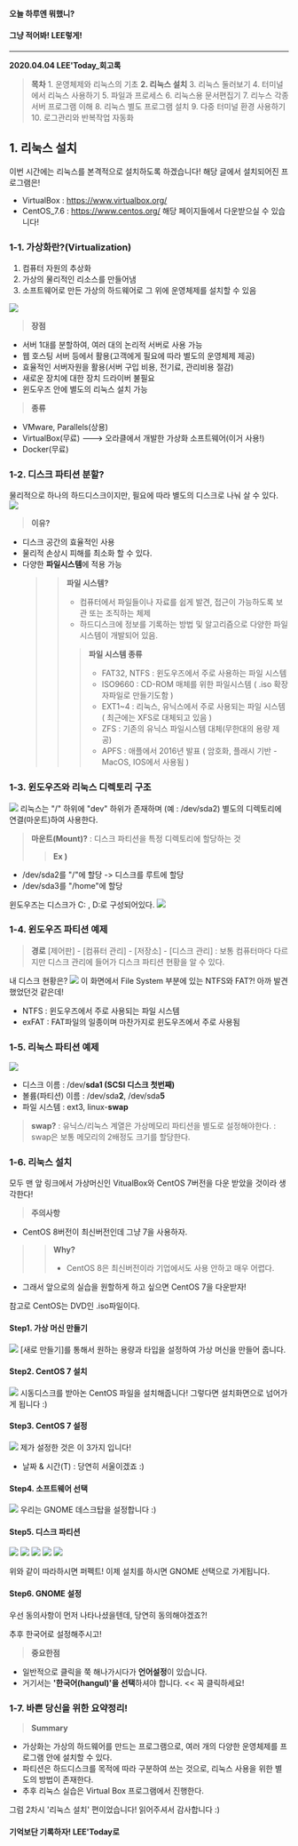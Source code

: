 #### 오늘 하루엔 뭐했니?
#### 그냥 적어봐! LEE렇게!
___
**2020.04.04 LEE'Today_회고록**
> **목차**
	1. 운영체제와 리눅스의 기초
    **2. 리눅스 설치**
    3. 리눅스 둘러보기
    4. 터미널에서 리눅스 사용하기
    5. 파일과 프로세스
    6. 리눅스용 문서편집기
    7. 리누스 각종 서버 프로그램 이해
    8. 리눅스 별도 프로그램 설치
    9. 다중 터미널 환경 사용하기
    10. 로그관리와 반복작업 자동화
    
## 1. 리눅스 설치
이번 시간에는 리눅스를 본격적으로 설치하도록 하겠습니다!
해당 글에서 설치되어진 프로그램은!
* VirtualBox : https://www.virtualbox.org/
* CentOS_7.6 : https://www.centos.org/
해당 페이지들에서 다운받으실 수 있습니다!

### 1-1. 가상화란?(Virtualization)
>
1. 컴퓨터 자원의 추상화
2. 가상의 물리적인 리소스를 만들어냄
3. 소프트웨어로 만든 가상의 하드웨어로 그 위에 운영체제를 설치할 수 있음

![](https://images.velog.io/images/ieed0205/post/5fa2d397-e462-4af8-9554-79b9fcdbbd6c/%EC%BA%A1%EC%B2%98.PNG)

> **장점**
* 서버 1대를 분할하여, 여러 대의 논리적 서버로 사용 가능
* 웹 호스팅 서버 등에서 활용(고객에게 필요에 따라 별도의 운영체제 제공)
* 효율적인 서버자원을 활용(서버 구입 비용, 전기료, 관리비용 절감)
* 새로운 장치에 대한 장치 드라이버 불필요
* 윈도우즈 안에 별도의 리눅스 설치 가능

>**종류**
* VMware, Parallels(상용)
* VirtualBox(무료) ---> 오라클에서 개발한 가상화 소프트웨어(이거 사용!)
* Docker(무료)

### 1-2. 디스크 파티션 분할?
물리적으로 하나의 하드디스크이지만, 필요에 따라 별도의 디스크로 나눠 살 수 있다.
![](https://images.velog.io/images/ieed0205/post/5f08745e-d502-43b6-9539-5bfd4a5cc7ce/1.PNG)
> **이유?**
* 디스크 공간의 효율적인 사용
* 물리적 손상시 피해를 최소화 할 수 있다.
* 다양한 **파일시스템**에 적용 가능
	>> **파일 시스템?**
    >> * 컴퓨터에서 파일들이나 자료를 쉽게 발견, 접근이 가능하도록 보관 또는 조직하는 체제
    >> * 하드디스크에 정보를 기록하는 방법 및 알고리즘으로 다양한 파일 시스템이 개발되어 있음.
    >>
    >>> **파일 시스템 종류**
    >>> * FAT32, NTFS : 윈도우즈에서 주로 사용하는 파일 시스템
    >>> * ISO9660 : CD-ROM 매체를 위한 파일시스템
    ( .iso 확장자파일로 만들기도함 )
    >>> * EXT1~4 : 리눅스, 유닉스에서 주로 사용되는 파일 시스템
    ( 최근에는 XFS로 대체되고 있음 )
    >>> * ZFS : 기존의 유닉스 파일시스템 대체(무한대의 용량 제공)
    >>> * APFS : 애플에서 2016년 발표
    ( 암호화, 플래시 기반 - MacOS, IOS에서 사용됨 )
    
### 1-3. 윈도우즈와 리눅스 디렉토리 구조
![](https://images.velog.io/images/ieed0205/post/0f83640f-e395-4676-96bd-c7320096516d/%EB%A6%AC%EB%88%85%EC%8A%A4%20%EB%94%94%EB%A0%89%ED%86%A0%EB%A6%AC.PNG)
리눅스는 "/" 하위에 "dev" 하위가 존재하며 (예 : /dev/sda2) 
별도의 디렉토리에 연결(마운트)하여 사용한다.
> **마운트(Mount)?**
: 디스크 파티션을 특정 디렉토리에 할당하는 것
>
>> **Ex )**
* /dev/sda2를 "/"에 할당 -> 디스크를 루트에 할당
* /dev/sda3를 "/home"에 할당 

윈도우즈는 디스크가 C: , D:로 구성되어있다.
![](https://images.velog.io/images/ieed0205/post/c2abe3d5-ae72-44b4-9827-e7ada91ee05d/333.PNG)

### 1-4. 윈도우즈 파티션 예제
> **경로**
[제어판] - [컴퓨터 관리] - [저장소] - [디스크 관리]
: 보통 컴퓨터마다 다르지만 디스크 관리에 들어가 디스크 파티션 현황을 알 수 있다.

내 디스크 현황은?
![](https://images.velog.io/images/ieed0205/post/6d95ef26-dc92-465b-bc31-b3266305bd96/(2%EA%B0%95%EC%9D%98)%EC%9C%88%EB%8F%84%EC%9A%B0%EC%A6%88%20%ED%8C%8C%ED%8B%B0%EC%85%98%EC%98%88%EC%A0%9C_%EB%82%B4%20%EB%94%94%EC%8A%A4%ED%81%AC%20%ED%98%84%ED%99%A9.PNG)
이 화면에서 File System 부분에 있는 NTFS와 FAT?!
아까 발견했었던것 같은데!
* NTFS : 윈도우즈에서 주로 사용되는 파일 시스템
* exFAT : FAT파일의 일종이며 마찬가지로 윈도우즈에서 주로 사용됨

### 1-5. 리눅스 파티션 예제
![](https://images.velog.io/images/ieed0205/post/fa274432-e114-48cb-b9cb-7dc527b5a43a/1233.PNG)
* 디스크 이름 : /dev/**sda1 (SCSI 디스크 첫번째)**
* 볼륨(파티션) 이름 : /dev/sda**2**, /dev/sda**5**
* 파일 시스템 : ext3, linux-**swap**
> **swap?**
: 유닉스/리눅스 계열은 가상메모리 파티션을 별도로 설정해야한다.
: swap은 보통 메모리의 2배정도 크기를 할당한다.

### 1-6. 리눅스 설치
모두 맨 앞 링크에서 가상머신인 VitualBox와 CentOS 7버전을 다운 받았을 것이라 생각한다!
> **주의사항**
* CentOS 8버전이 최신버전인데 그냥 7을 사용하자.
>> **Why?**
>> * CentOS 8은 최신버전이라 기업에서도 사용 안하고 매우 어렵다.
>
* 그래서 앞으로의 실습을 원할하게 하고 싶으면 CentOS 7을 다운받자!

참고로 CentOS는 DVD인 .iso파일이다.

#### Step1. 가상 머신 만들기
![](https://images.velog.io/images/ieed0205/post/b8156642-bdb1-4bb7-bad3-3663cec4b3cd/%EB%85%B9%ED%99%94_2020_04_05_13_31_38_490.gif)
[새로 만들기]를 통해서 원하는 용량과 타입을 설정하여 가상 머신을 만들어 줍니다.

#### Step2. CentOS 7 설치
![](https://images.velog.io/images/ieed0205/post/b8bf4fab-ae54-415b-b551-2e6b2aecced0/%EB%85%B9%ED%99%94_2020_04_05_13_37_56_822.gif)
시동디스크를 받아논 CentOS 파일을 설치해줍니다!
그렇다면 설치화면으로 넘어가게 됩니다 :)

#### Step3. CentOS 7 설정
![](https://images.velog.io/images/ieed0205/post/d3a3fc59-da7e-44c7-a500-df57de624a8e/%EC%BA%A1%EC%B2%98.PNG)
제가 설정한 것은 이 3가지 입니다!
* 날짜 & 시간(T) : 당연히 서울이겠죠 :)

#### Step4. 소프트웨어 선택
![](https://images.velog.io/images/ieed0205/post/fa422985-93fc-4869-af00-1df710efdf7d/333.PNG)
우리는 GNOME 데스크탑을 설정합니다 :)

#### Step5. 디스크 파티션
![](https://images.velog.io/images/ieed0205/post/9ce177fa-d6f2-4859-b9a9-1e40adbd7311/1.PNG)
![](https://images.velog.io/images/ieed0205/post/59fb5727-041b-4750-a179-a11e52649191/2.PNG)
![](https://images.velog.io/images/ieed0205/post/be31d9d3-02d9-483d-b31a-48d5e073ba3c/3.PNG)
![](https://images.velog.io/images/ieed0205/post/1bd7eaaa-b581-4611-963f-af32dfc689b8/4.PNG)
![](https://images.velog.io/images/ieed0205/post/3e53c96e-5e97-45dd-9976-fc219f9393e6/5.PNG)

위와 같이 따라하시면 퍼펙트!
이제 설치를 하시면 GNOME 선택으로 가게됩니다.

#### Step6. GNOME 설정
우선 동의사항이 먼저 나타나셨을텐데, 당연히 동의해야겠죠?!

추후 한국어로 설정해주시고!
> **중요한점**
* 일반적으로 클릭을 쭉 해나가시다가 **언어설정**이 있습니다.
* 거기서는 **'한국어(hangul)'을 선택**하셔야 합니다. << 꼭 클릭하세요!



### 1-7. 바쁜 당신을 위한 요약정리!
> **Summary**
* 가상화는 가상의 하드웨어를 만드는 프로그램으로, 여러 개의 다양한 운영체제를 프로그램 안에 설치할 수 있다.
* 파티션은 하드디스크를 목적에 따라 구분하여 쓰는 것으로, 리눅스 사용을 위한 별도의 방법이 존재한다.
* 추후 리눅스 실습은 Virtual Box 프로그램에서 진행한다.


그럼 2차시 '리눅스 설치' 편이었습니다!
읽어주셔서 감사합니다 :)
#### 기억보단 기록하자! LEE'Today로